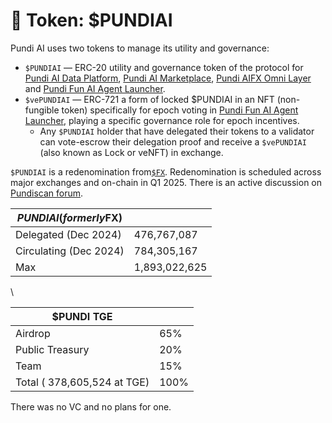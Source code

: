 # 🥇 Token: $PUNDIAI

Pundi AI uses two tokens to manage its utility and governance:

* `$PUNDIAI` — ERC-20 utility and governance token of the protocol for [Pundi AI Data Platform](../pundi-aidata/), [Pundi AI Marketplace](../pundi-ai-data-marketplace-soon.md), [Pundi AIFX Omni Layer](../pundi-aifx/) and [Pundi Fun AI Agent Launcher](../pundi-fun-ai-agent-launcher-soon/).
* `$vePUNDIAI` — ERC-721 a form of locked $PUNDIAI in an NFT (non-fungible token) specifically for epoch voting in [Pundi Fun AI Agent Launcher](../pundi-fun-ai-agent-launcher-soon/), playing a specific governance role for epoch incentives.&#x20;
  * Any `$PUNDIAI` holder that have delegated their tokens to a validator can vote-escrow their delegation proof and receive a `$vePUNDIAI` (also known as Lock or veNFT) in exchange.

`$PUNDIAI` is a redenomination from[`$FX`](https://www.coingecko.com/en/coins/function-x). Redenomination is scheduled across major exchanges and on-chain in Q1 2025. There is an active discussion on [Pundiscan forum](https://forum.pundi.ai/t/temperature-check-upgrade-f-x-core-and-rebrand-function-x-to-pundi-aifx/).



| $PUNDIAI (formerly$FX) |               |
| ---------------------- | ------------- |
| Delegated  (Dec 2024)  | 476,767,087   |
| Circulating (Dec 2024) | 784,305,167   |
| Max                    | 1,893,022,625 |

\


| $PUNDI TGE                   |      |
| ---------------------------- | ---- |
| Airdrop                      | 65%  |
| Public Treasury              | 20%  |
| Team                         | 15%  |
| Total ( 378,605,524 at TGE)  | 100% |

There was no VC and no plans for one.
